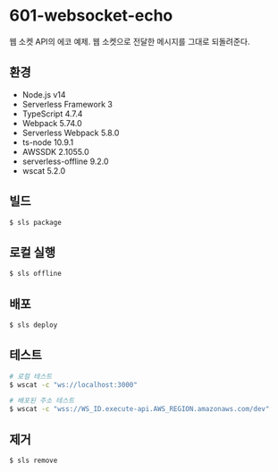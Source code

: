# 601-websocket-echo

웹 소켓 API의 에코 예제. 웹 소켓으로 전달한 메시지를 그대로 되돌려준다.

## 환경

- Node.js v14
- Serverless Framework 3
- TypeScript 4.7.4
- Webpack 5.74.0
- Serverless Webpack 5.8.0
- ts-node 10.9.1
- AWSSDK 2.1055.0
- serverless-offline 9.2.0
- wscat 5.2.0

## 빌드

```bash
$ sls package
```

## 로컬 실행

```bash
$ sls offline
```

## 배포

```bash
$ sls deploy
```

## 테스트

```bash
# 로컬 테스트
$ wscat -c "ws://localhost:3000"

# 배포된 주소 테스트
$ wscat -c "wss://WS_ID.execute-api.AWS_REGION.amazonaws.com/dev"
```

## 제거

```bash
$ sls remove
```
